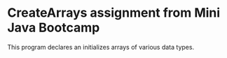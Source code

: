 # CreateArrays assignment from Mini Java Bootcamp

This program declares an initializes arrays of various data types.

